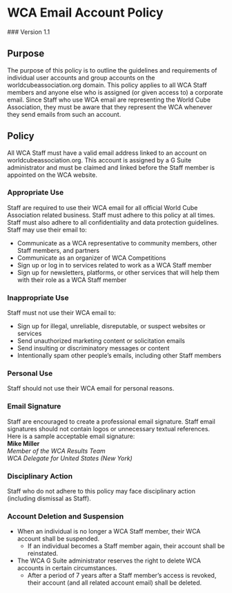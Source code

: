 # WCA Email Account Policy
<div class="version">
### Version 1.1
</div>

## Purpose
The purpose of this policy is to outline the guidelines and requirements of individual user accounts and group accounts on the worldcubeassociation.org domain. This policy applies to all WCA Staff members and anyone else who is assigned (or given access to) a corporate email. Since Staff who use WCA email are representing the World Cube Association, they must be aware that they represent the WCA whenever they send emails from such an account.

## Policy
All WCA Staff must have a valid email address linked to an account on worldcubeassociation.org. This account is assigned by a G Suite administrator and must be claimed and linked before the Staff member is appointed on the WCA website.

### Appropriate Use
Staff are required to use their WCA email for all official World Cube Association related business. Staff must adhere to this policy at all times. Staff must also adhere to all confidentiality and data protection guidelines. Staff may use their email to:

- Communicate as a WCA representative to community members, other Staff members, and partners
- Communicate as an organizer of WCA Competitions
- Sign up or log in to services related to work as a WCA Staff member
- Sign up for newsletters, platforms, or other services that will help them with their role as a WCA Staff member

### Inappropriate Use
Staff must not use their WCA email to:

- Sign up for illegal, unreliable, disreputable, or suspect websites or services
- Send unauthorized marketing content or solicitation emails
- Send insulting or discriminatory messages or content
- Intentionally spam other people’s emails, including other Staff members

### Personal Use
Staff should not use their WCA email for personal reasons.

### Email Signature
Staff are encouraged to create a professional email signature. Staff email signatures should not contain logos or unnecessary textual references. Here is a sample acceptable email signature:  
**Mike Miller**  
*Member of the WCA Results Team*  
*WCA Delegate for United States (New York)*

### Disciplinary Action
Staff who do not adhere to this policy may face disciplinary action (including dismissal as Staff).

### Account Deletion and Suspension

- When an individual is no longer a WCA Staff member, their WCA account shall be suspended.
   - If an individual becomes a Staff member again, their account shall be reinstated.
- The WCA G Suite administrator reserves the right to delete WCA accounts in certain circumstances.
   - After a period of 7 years after a Staff member’s access is revoked, their account (and all related account email) shall be deleted.
